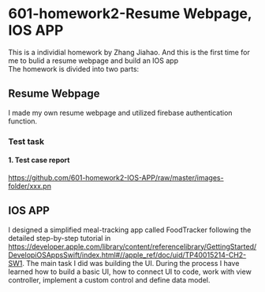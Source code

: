 # 601-homework2-Resume Webpage, IOS APP
This is a individial homework by Zhang Jiahao. And this is the first time for me to bulid a resume webpage and build an IOS app<br>
The homework is divided into two parts:<br>

## Resume Webpage
I made my own resume webpage and utilized firebase authentication function.
### Test task
#### 1. Test case report
https://github.com/601-homework2-IOS-APP/raw/master/images-folder/xxx.pn

## IOS APP
I designed a simplified meal-tracking app called FoodTracker following the detailed step-by-step tutorial in https://developer.apple.com/library/content/referencelibrary/GettingStarted/DevelopiOSAppsSwift/index.html#//apple_ref/doc/uid/TP40015214-CH2-SW1. The main task I did was building the UI. During the process I have learned how to build a basic UI, how to connect UI to code, work with view controller, implement a custom control and define data model.<br>




